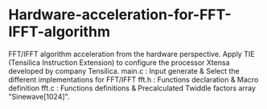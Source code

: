 # Hardware-acceleration-for-FFT-IFFT-algorithm
FFT/IFFT algorithm acceleration from the hardware perspective. Apply TIE (Tensilica Instruction Extension) to configure the processor Xtensa developed by company Tensilica.
main.c : Input generate & Select the different implementations for FFT/IFFT
fft.h : Functions declaration & Macro definition
fft.c : Functions definitions & Precalculated Twiddle factors array "Sinewave[1024]".
